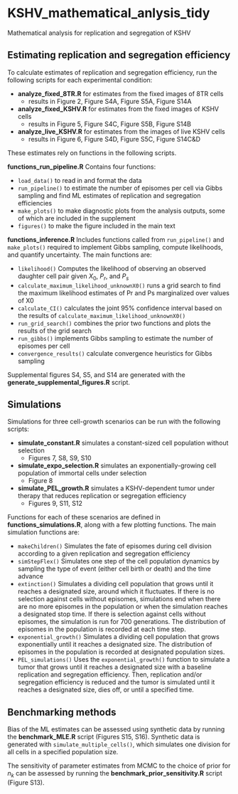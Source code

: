 # KSHV_mathematical_anlysis_tidy
Mathematical analysis for replication and segregation of KSHV

## Estimating replication and segregation efficiency
To calculate estimates of replication and segregation efficiency, run the following scripts for each experimental condition:

- **analyze_fixed_8TR.R** for estimates from the fixed images of 8TR cells 
  - results in Figure 2, Figure S4A, Figure S5A, Figure S14A
- **analyze_fixed_KSHV.R** for estimates from the fixed images of KSHV cells 
  - results in Figure 5, Figure S4C, Figure S5B, Figure S14B
- **analyze_live_KSHV.R** for estimates from the images of live KSHV cells 
  - results in Figure 6, Figure S4D, Figure S5C, Figure S14C&D

These estimates rely on functions in the following scripts.

**functions_run_pipeline.R** Contains four functions:

- `load_data()` to read in and format the data
- `run_pipeline()` to estimate the number of episomes per cell via Gibbs sampling
and find ML estimates of replication and segregation efficiencies
- `make_plots()` to make diagnostic plots from the analysis outputs, some of which are included in the supplement
- `figures()` to make the figure included in the main text

**functions_inference.R** Includes functions called from `run_pipeline()` and `make_plots()` required 
to implement Gibbs sampling, compute likelihoods, and quantify uncertainty. The main functions are:

- `likelihood()` Computes the likelihood of observing an observed daughter cell pair given $X_0$, $P_r$, and $P_s$
- `calculate_maximum_likelihood_unknownX0()` runs a grid search to find the maximum likelihood estimates of Pr and Ps marginalized over values of X0
- `calculate_CI()` calculates the joint 95% confidence interval based on the results of `calculate_maximum_likelihood_unknownX0()`
- `run_grid_search()` combines the prior two functions and plots the results of the grid search
- `run_gibbs()` implements Gibbs sampling to estimate the number of episomes per cell
- `convergence_results()` calculate convergence heuristics for Gibbs sampling

Supplemental figures S4, S5, and S14 are generated with the **generate_supplemental_figures.R** script.


## Simulations

Simulations for three cell-growth scenarios can be run with the following scripts: 

- **simulate_constant.R** simulates a constant-sized cell population without selection 
  - Figures 7, S8, S9, S10
- **simulate_expo_selection.R** simulates an exponentially-growing cell population of immortal cells under selection
  - Figure 8
- **simulate_PEL_growth.R** simulates a KSHV-dependent tumor under therapy that reduces replication or segregation efficiency
  - Figures 9, S11, S12

Functions for each of these scenarios are defined in **functions_simulations.R**, along with a few plotting functions. The main simulation functions are:

- `makeChildren()` Simulates the fate of episomes during cell division according to a given replication and segregation efficiency
- `simStepFlex()` Simulates one step of the cell population dynamics by sampling the type of event (either cell birth or death) and the time advance
- `extinction()` Simulates a dividing cell population that grows until it reaches a designated size, around which it fluctuates. If there is no selection against cells without episomes, simulations end when there are no more episomes in the population or when the simulation reaches a designated stop time. If there is selection against cells without episomes, the simulation is run for 700 generations. The distribution of episomes in the population is recorded at each time step.
- `exponential_growth()` Simulates a dividing cell population that grows exponentially until it reaches a designated size. The distribution of episomes in the population is recorded at designated population sizes.
- `PEL_simulations()` Uses the `exponential_growth()` function to simulate a tumor that grows until it reaches a designated size with a baseline replication and segregation efficiency. Then, replication and/or segregation efficiency is reduced and the tumor is simulated until it reaches a designated size, dies off, or until a specified time.

## Benchmarking methods

Bias of the ML estimates can be assessed using synthetic data by running the **benchmark_MLE.R** script (Figures S15, S16). Synthetic data is generated with `simulate_multiple_cells()`, which simulates one division for all cells in a specified population size.

The sensitivity of parameter estimates from MCMC to the choice of prior for $n_k$ can be assessed by running the **benchmark_prior_sensitivity.R** script (Figure S13).


